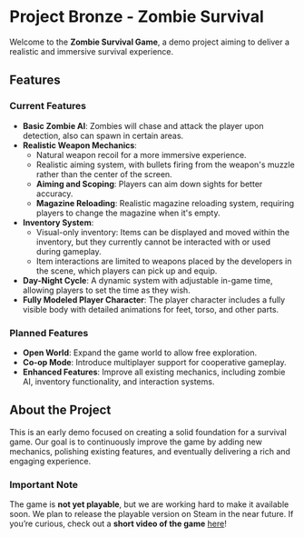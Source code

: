 # Project Bronze - Zombie Survival
Welcome to the **Zombie Survival Game**, a demo project aiming to deliver a realistic and immersive survival experience.

## Features

### Current Features

- **Basic Zombie AI**: Zombies will chase and attack the player upon detection, also can spawn in certain areas.
- **Realistic Weapon Mechanics**:
  - Natural weapon recoil for a more immersive experience.
  - Realistic aiming system, with bullets firing from the weapon's muzzle rather than the center of the screen.
  - **Aiming and Scoping**: Players can aim down sights for better accuracy.
  - **Magazine Reloading**: Realistic magazine reloading system, requiring players to change the magazine when it's empty.
- **Inventory System**:
  - Visual-only inventory: Items can be displayed and moved within the inventory, but they currently cannot be interacted with or used during gameplay.
  - Item interactions are limited to weapons placed by the developers in the scene, which players can pick up and equip.
- **Day-Night Cycle**: A dynamic system with adjustable in-game time, allowing players to set the time as they wish.
- **Fully Modeled Player Character**: The player character includes a fully visible body with detailed animations for feet, torso, and other parts.

### Planned Features

- **Open World**: Expand the game world to allow free exploration.
- **Co-op Mode**: Introduce multiplayer support for cooperative gameplay.
- **Enhanced Features**: Improve all existing mechanics, including zombie AI, inventory functionality, and interaction systems.

## About the Project

This is an early demo focused on creating a solid foundation for a survival game. Our goal is to continuously improve the game by adding new mechanics, polishing existing features, and eventually delivering a rich and engaging experience.

### Important Note

The game is **not yet playable**, but we are working hard to make it available soon. We plan to release the playable version on Steam in the near future.
If you’re curious, check out a **short video of the game** [here](https://youtu.be/t4JYdNOL20c?si=ucsJMmkmYZvsIbE8)!
